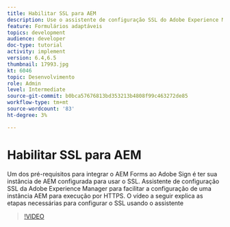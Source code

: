 ```yaml
---
title: Habilitar SSL para AEM
description: Use o assistente de configuração SSL do Adobe Experience Manager para configurar uma instância AEM para ser executada por HTTPS.
feature: Formulários adaptáveis
topics: development
audience: developer
doc-type: tutorial
activity: implement
version: 6.4,6.5
thumbnail: 17993.jpg
kt: 6046
topic: Desenvolvimento
role: Admin
level: Intermediate
source-git-commit: b0bca57676813bd353213b4808f99c463272de85
workflow-type: tm+mt
source-wordcount: '83'
ht-degree: 3%

---
```



# Habilitar SSL para AEM

Um dos pré-requisitos para integrar o AEM Forms ao Adobe Sign é ter sua instância de AEM configurada para usar o SSL. Assistente de configuração SSL da Adobe Experience Manager para facilitar a configuração de uma instância AEM para execução por HTTPS.
O vídeo a seguir explica as etapas necessárias para configurar o SSL usando o assistente

>[!VIDEO](https://video.tv.adobe.com/v/17993/?quality=9&learn=on)